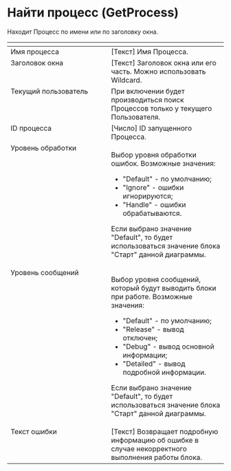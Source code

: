 # Найти процесс (GetProcess)

Находит Процесс по имени или по заголовку окна.

<table data-header-hidden><thead><tr><th width="293.416748046875" valign="top"></th><th width="315.7501220703125" valign="top"></th></tr></thead><tbody><tr><td valign="top">Имя процесса</td><td valign="top">[Текст] Имя Процесса.</td></tr><tr><td valign="top">Заголовок окна</td><td valign="top">[Текст] Заголовок окна или его часть. Можно использовать Wildcard.</td></tr><tr><td valign="top">Текущий пользователь</td><td valign="top">При включении будет производиться поиск Процессов только у текущего Пользователя.</td></tr><tr><td valign="top">ID процесса</td><td valign="top">[Число] ID запущенного Процесса.</td></tr><tr><td valign="top">Уровень обработки</td><td valign="top"><p>Выбор уровня обработки ошибок. Возможные значения: </p><ul><li>"Default" - по умолчанию; </li><li>"Ignore" - ошибки игнорируются; </li><li>"Handle" - ошибки обрабатываются. </li></ul><p>Если выбрано значение "Default", то будет использоваться значение блока "Старт" данной диаграммы.</p></td></tr><tr><td valign="top">Уровень сообщений</td><td valign="top"><p>Выбор уровня сообщений, который будут выводить блоки при работе. Возможные значения: </p><ul><li>"Default" - по умолчанию; </li><li>"Release" - вывод отключен; </li><li>"Debug" - вывод основной информации; </li><li>"Detailed" - вывод подробной информации. </li></ul><p>Если выбрано значение "Default", то будет использоваться значение блока "Старт" данной диаграммы.</p></td></tr><tr><td valign="top">Текст ошибки</td><td valign="top">[Текст] Возвращает подробную информацию об ошибке в случае некорректного выполнения работы блока.</td></tr></tbody></table>
